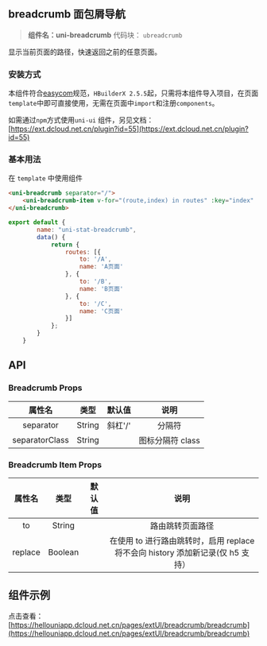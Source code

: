 ## breadcrumb 面包屑导航

> **组件名：uni-breadcrumb**
> 代码块： `ubreadcrumb`

显示当前页面的路径，快速返回之前的任意页面。

### 安装方式

本组件符合[easycom](https://uniapp.dcloud.io/collocation/pages?id=easycom)规范，`HBuilderX 2.5.5`起，只需将本组件导入项目，在页面
`template`中即可直接使用，无需在页面中`import`和注册`components`。

如需通过`npm`方式使用`uni-ui`
组件，另见文档：[https://ext.dcloud.net.cn/plugin?id=55](https://ext.dcloud.net.cn/plugin?id=55)

### 基本用法

在 ``template`` 中使用组件

```html
<uni-breadcrumb separator="/">
	<uni-breadcrumb-item v-for="(route,index) in routes" :key="index" :to="route.to">{{route.name}}</uni-breadcrumb-item>
</uni-breadcrumb>
```

```js
export default {
		name: "uni-stat-breadcrumb",
		data() {
			return {
				routes: [{
					to: '/A',
					name: 'A页面'
				}, {
					to: '/B',
					name: 'B页面'
				}, {
					to: '/C',
					name: 'C页面'
				}]
			};
		}
	}
```

## API

### Breadcrumb Props

|     属性名			      |   类型	   | 默认值	  |    说明				    |
|:---------------:|:-------:|:-----:|:------------:|
|   separator		   | String	 | 斜杠'/' |   分隔符				    |
| separatorClass	 | String	 |  		   | 图标分隔符 class	 |

### Breadcrumb Item Props

|  属性名	   |    类型			     | 默认值	 |                 说明																			                 |
|:-------:|:------------:|:----:|:-----------------------------------------------------:|
|  to		   | String     	 |  		  |           路由跳转页面路径           														           |
| replace |  Boolean		   |  		  | 在使用 to 进行路由跳转时，启用 replace 将不会向 history 添加新记录(仅 h5 支持） |

## 组件示例

点击查看：[https://hellouniapp.dcloud.net.cn/pages/extUI/breadcrumb/breadcrumb](https://hellouniapp.dcloud.net.cn/pages/extUI/breadcrumb/breadcrumb)